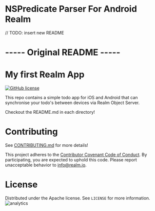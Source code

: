# NSPredicate Parser For Android Realm

// TODO: insert new README

# ----- Original README -----
# My first Realm App

[![GitHub license](https://img.shields.io/badge/license-Apache-blue.svg)](https://raw.githubusercontent.com/realm/my-first-realm-app/LICENSE)

This repo contains a simple todo app for iOS and Android that can synchronise your todo's between devices via Realm Object Server.

Checkout the README.md in each directory!

# Contributing

See [CONTRIBUTING.md](CONTRIBUTING.md) for more details!

This project adheres to the [Contributor Covenant Code of Conduct](https://realm.io/conduct/). By participating, you are expected to uphold this code. Please report unacceptable behavior to [info@realm.io](mailto:info@realm.io).

# License

Distributed under the Apache license. See ``LICENSE`` for more information.
![analytics](https://ga-beacon.appspot.com/UA-50247013-2/my-first-realm-app/README?pixel)
